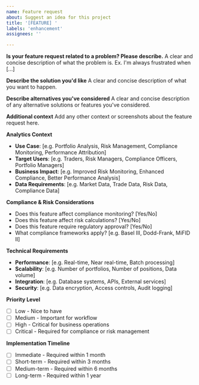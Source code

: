 ```yaml
---
name: Feature request
about: Suggest an idea for this project
title: '[FEATURE] '
labels: 'enhancement'
assignees: ''

---
```


**Is your feature request related to a problem? Please describe.**
A clear and concise description of what the problem is. Ex. I'm always frustrated when [...]

**Describe the solution you'd like**
A clear and concise description of what you want to happen.

**Describe alternatives you've considered**
A clear and concise description of any alternative solutions or features you've considered.

**Additional context**
Add any other context or screenshots about the feature request here.

**Analytics Context**
- **Use Case**: [e.g. Portfolio Analysis, Risk Management, Compliance Monitoring, Performance Attribution]
- **Target Users**: [e.g. Traders, Risk Managers, Compliance Officers, Portfolio Managers]
- **Business Impact**: [e.g. Improved Risk Monitoring, Enhanced Compliance, Better Performance Analysis]
- **Data Requirements**: [e.g. Market Data, Trade Data, Risk Data, Compliance Data]

**Compliance & Risk Considerations**
- Does this feature affect compliance monitoring? [Yes/No]
- Does this feature affect risk calculations? [Yes/No]
- Does this feature require regulatory approval? [Yes/No]
- What compliance frameworks apply? [e.g. Basel III, Dodd-Frank, MiFID II]

**Technical Requirements**
- **Performance**: [e.g. Real-time, Near real-time, Batch processing]
- **Scalability**: [e.g. Number of portfolios, Number of positions, Data volume]
- **Integration**: [e.g. Database systems, APIs, External services]
- **Security**: [e.g. Data encryption, Access controls, Audit logging]

**Priority Level**
- [ ] Low - Nice to have
- [ ] Medium - Important for workflow
- [ ] High - Critical for business operations
- [ ] Critical - Required for compliance or risk management

**Implementation Timeline**
- [ ] Immediate - Required within 1 month
- [ ] Short-term - Required within 3 months
- [ ] Medium-term - Required within 6 months
- [ ] Long-term - Required within 1 year
